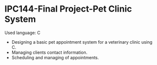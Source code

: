 # IPC144-Final Project-Pet Clinic System
Used language: C
- Designing a basic pet appointment system for a veterinary clinic using C.
- Managing clients contact information.
- Scheduling and managing of appointments.
